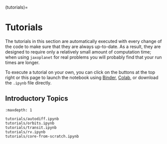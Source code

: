 (tutorials)=

# Tutorials

The tutorials in this section are automatically executed with every change of
the code to make sure that they are always up-to-date. As a result, they are
designed to require only a relatively small amount of computation time; when
using `jaxoplanet` for real problems you will probably find that your run
times are longer.

To execute a tutorial on your own, you can click on the buttons at the top right
or this page to launch the notebook using [Binder](https://mybinder.org),
[Colab](https://colab.research.google.com), or download the `.ipynb` file
directly.

## Introductory Topics

```{toctree}
:maxdepth: 1

tutorials/autodiff.ipynb
tutorials/orbits.ipynb
tutorials/transit.ipynb
tutorials/rv.ipynb
tutorials/core-from-scratch.ipynb
```
